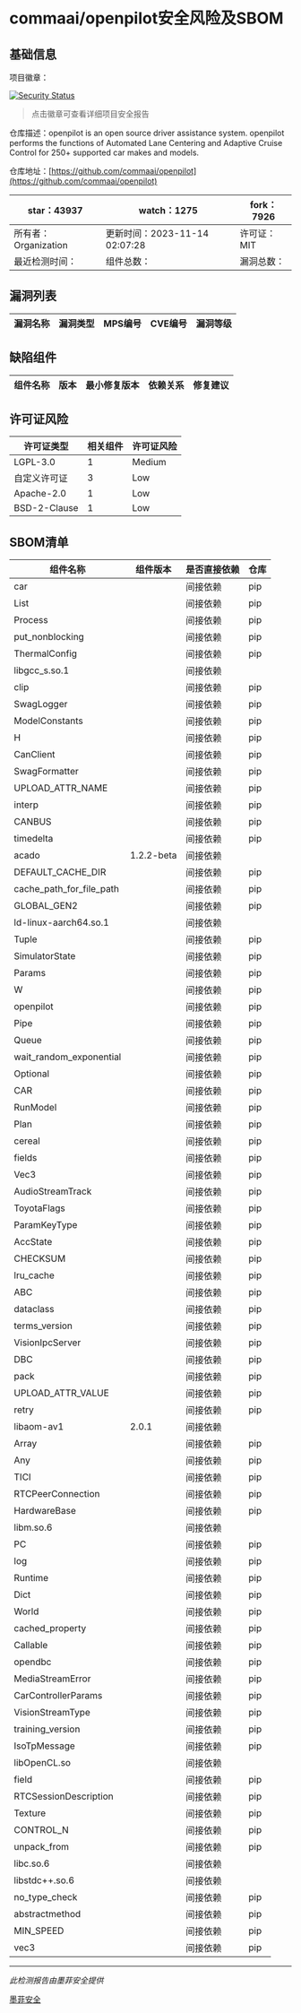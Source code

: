 # commaai/openpilot安全风险及SBOM

## 基础信息

项目徽章：

[![Security Status](https://www.murphysec.com/platform3/v31/badge/1724135769508892672.svg)](https://www.murphysec.com/console/report/1692602525704544256/1724135769508892672)

> 点击徽章可查看详细项目安全报告

仓库描述：openpilot is an open source driver assistance system. openpilot performs the functions of Automated Lane Centering and Adaptive Cruise Control for 250+ supported car makes and models.

仓库地址：[https://github.com/commaai/openpilot](https://github.com/commaai/openpilot)

| star：43937 | watch：1275 | fork：7926 |
| ----------- | -------------- | ------------ |
| 所有者：Organization | 更新时间：2023-11-14 02:07:28 | 许可证：MIT |
| 最近检测时间： | 组件总数： | 漏洞总数： |




## 漏洞列表

| 漏洞名称 | 漏洞类型 | MPS编号 | CVE编号 | 漏洞等级 |
| ------- | ------ | ------- | ------ | ----- |





## 缺陷组件

| 组件名称 | 版本 | 最小修复版本 | 依赖关系 | 修复建议 |
| -------- | ---- | ------------ | -------- | -------- |





## 许可证风险

| 许可证类型 | 相关组件 | 许可证风险 |
| ---------- | -------- | ---------- |
|LGPL-3.0|1|Medium|
|自定义许可证|3|Low|
|Apache-2.0|1|Low|
|BSD-2-Clause|1|Low|




## SBOM清单

| 组件名称 | 组件版本 | 是否直接依赖 | 仓库 |
| -------- | -------- | ------------ | ---- |
|car||间接依赖|pip|
|List||间接依赖|pip|
|Process||间接依赖|pip|
|put_nonblocking||间接依赖|pip|
|ThermalConfig||间接依赖|pip|
|libgcc_s.so.1||间接依赖||
|clip||间接依赖|pip|
|SwagLogger||间接依赖|pip|
|ModelConstants||间接依赖|pip|
|H||间接依赖|pip|
|CanClient||间接依赖|pip|
|SwagFormatter||间接依赖|pip|
|UPLOAD_ATTR_NAME||间接依赖|pip|
|interp||间接依赖|pip|
|CANBUS||间接依赖|pip|
|timedelta||间接依赖|pip|
|acado|1.2.2-beta|间接依赖||
|DEFAULT_CACHE_DIR||间接依赖|pip|
|cache_path_for_file_path||间接依赖|pip|
|GLOBAL_GEN2||间接依赖|pip|
|ld-linux-aarch64.so.1||间接依赖||
|Tuple||间接依赖|pip|
|SimulatorState||间接依赖|pip|
|Params||间接依赖|pip|
|W||间接依赖|pip|
|openpilot||间接依赖|pip|
|Pipe||间接依赖|pip|
|Queue||间接依赖|pip|
|wait_random_exponential||间接依赖|pip|
|Optional||间接依赖|pip|
|CAR||间接依赖|pip|
|RunModel||间接依赖|pip|
|Plan||间接依赖|pip|
|cereal||间接依赖|pip|
|fields||间接依赖|pip|
|Vec3||间接依赖|pip|
|AudioStreamTrack||间接依赖|pip|
|ToyotaFlags||间接依赖|pip|
|ParamKeyType||间接依赖|pip|
|AccState||间接依赖|pip|
|CHECKSUM||间接依赖|pip|
|lru_cache||间接依赖|pip|
|ABC||间接依赖|pip|
|dataclass||间接依赖|pip|
|terms_version||间接依赖|pip|
|VisionIpcServer||间接依赖|pip|
|DBC||间接依赖|pip|
|pack||间接依赖|pip|
|UPLOAD_ATTR_VALUE||间接依赖|pip|
|retry||间接依赖|pip|
|libaom-av1|2.0.1|间接依赖||
|Array||间接依赖|pip|
|Any||间接依赖|pip|
|TICI||间接依赖|pip|
|RTCPeerConnection||间接依赖|pip|
|HardwareBase||间接依赖|pip|
|libm.so.6||间接依赖||
|PC||间接依赖|pip|
|log||间接依赖|pip|
|Runtime||间接依赖|pip|
|Dict||间接依赖|pip|
|World||间接依赖|pip|
|cached_property||间接依赖|pip|
|Callable||间接依赖|pip|
|opendbc||间接依赖|pip|
|MediaStreamError||间接依赖|pip|
|CarControllerParams||间接依赖|pip|
|VisionStreamType||间接依赖|pip|
|training_version||间接依赖|pip|
|IsoTpMessage||间接依赖|pip|
|libOpenCL.so||间接依赖||
|field||间接依赖|pip|
|RTCSessionDescription||间接依赖|pip|
|Texture||间接依赖|pip|
|CONTROL_N||间接依赖|pip|
|unpack_from||间接依赖|pip|
|libc.so.6||间接依赖||
|libstdc++.so.6||间接依赖||
|no_type_check||间接依赖|pip|
|abstractmethod||间接依赖|pip|
|MIN_SPEED||间接依赖|pip|
|vec3||间接依赖|pip|


------

*此检测报告由墨菲安全提供*

[墨菲安全](www.murphysec.com)